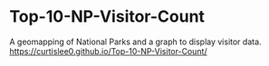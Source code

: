 # Top-10-NP-Visitor-Count
A geomapping of National Parks and a graph to display visitor data.
https://curtislee0.github.io/Top-10-NP-Visitor-Count/

